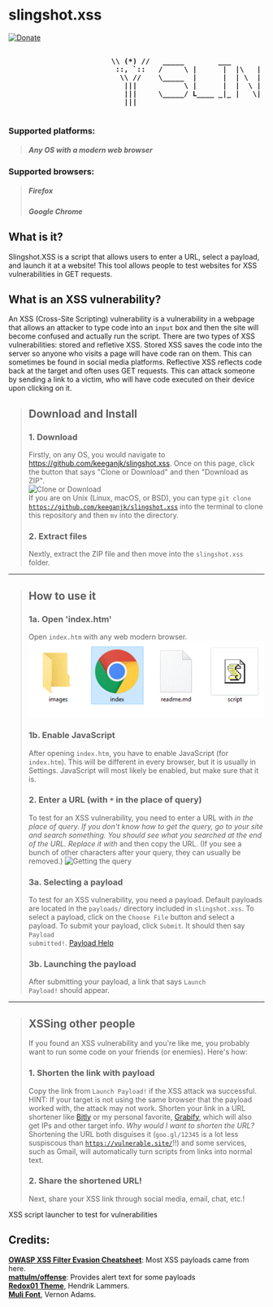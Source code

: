 # slingshot.xss
[![Donate](https://img.shields.io/badge/donate-%24-green.svg)](https://keeganjk.github.io/donate/)

<pre>
<b>
                        \\ (*) //   _____        ___         ____     _____          ____  _____
                         ::, `::   /     \ |      |  |\   | /    \   /     \ |    | /    \   |
                          \\ //    \_____  |      |  | \  | |   _,   \_____  |____| |    |   |
                           |||           \ |      |  |  \ | |    |         \ |    | |    |   |
                           |||     \_____/ L____ _|_ |   \| \____/   \_____/ |    | \____/   |
                           |||
</b>
</pre>

### Supported platforms:
> <h5>Any OS with a modern web browser</h5>
### Supported browsers:
> <h5>Firefox</h5>
> <h5>Google Chrome</h5>

## What is it?
Slingshot.XSS is a script that allows users to enter a URL, select a payload, and launch it at a website! This tool allows people to test websites for XSS vulnerabilities in GET requests.
## What is an XSS vulnerability?
An XSS (Cross-Site Scripting) vulnerability is a vulnerability in a webpage that allows an attacker to type code into an <code>input</code> box and then the site will become confused and actually run the script. There are two types of XSS vulnerabilities: stored and refletive XSS. Stored XSS saves the code into the server so anyone who visits a page will have code ran on them. This can sometimes be found in social media platforms. Reflective XSS reflects code back at the target and often uses GET requests. This can attack someone by sending a link to a victim, who will have code executed on their device upon clicking on it.
> ## Download and Install
> ### 1. Download
> Firstly, on any OS, you would navigate to https://github.com/keeganjk/slingshot.xss. Once on this page, click the button that says "Clone or Download" and then "Download as ZIP".
> <br />
> ![Clone or Download](https://github.com/keeganjk/slingshot.xss/blob/master/images/clone-download.gif?raw=true "")
> <br />
> If you are on Unix (Linux, macOS, or BSD), you can type <code>git clone https://github.com/keeganjk/slingshot.xss</code> into the terminal to 
> clone this repository and then <code>mv</code> into the directory.
> ### 2. Extract files
> Nextly, extract the ZIP file and then move into the <code>slingshot.xss</code> folder.

<hr>

> ## How to use it
> ### 1a. Open 'index.htm'
> Open <code>index.htm</code> with any web modern browser.
> <br />
> ![Clicking on index.htm](https://github.com/keeganjk/smokescreen/blob/master/images/index.GIF?raw=true "") 
> ### 1b. Enable JavaScript
> After opening <code>index.htm</code>, you have to enable JavaScript (for <code>index.htm</code>).
> This will be different in every browser, but it is usually in Settings.
> JavaScript will most likely be enabled, but make sure that it is.
> ### 2. Enter a URL (with <code>*</code> in the place of query)
> To test for an XSS vulnerability, you need to enter a URL with <code>*</code> in the place of query.
> If you don't know how to get the query, go to your site and search something. You should see what you searched at the end of the URL. Replace it with <code>*</code> and then copy the URL. (If you see a bunch of other characters after your query, they can usually be removed.)
> ![Getting the query](https://github.com/keeganjk/slingshot.xss/blob/master/images/url.gif?raw=true "") 
> ### 3a. Selecting a payload
> To test for an XSS vulnerability, you need a payload. Default payloads are located in the <code>payloads/</code> directory included in <code>slingshot.xss</code>.
> To select a payload, click on the <code>Choose File</code> button and select a payload. To submit your payload, click <code>Submit</code>.
> It should then say <code>Payload submitted!</code>.
> [Payload Help](https://github.com/keeganjk/slingshot.xss/tree/master/payloads "Payload Help")
> ### 3b. Launching the payload
> After submitting your payload, a link that says <code>Launch Payload!</code> should appear.

<hr>

> ## XSSing other people
> If you found an XSS vulnerability and you're like me, you probably want to run some code on your friends (or enemies). Here's how:
> ### 1. Shorten the link with payload
> Copy the link from <code>Launch Payload!</code> if the XSS attack wa successful.
> HINT: If your target is not using the same browser that the payload worked with, the attack may not work.
> Shorten your link in a URL shortener like [Bitly](https://bit.ly "Bitly") or my personal favorite, [Grabify](https://grabify.link "Grabify"), which will also get IPs and other target info.
> <i>Why would I want to shorten the URL?</i>
> Shortening the URL both disguises it (<code>goo.gl/12345</code> is a lot less suspiscous than <code>https://vulnerable.site/<script>document.cookie(); alert("j0uV3 /bin pwned!");</script></code>!!) and some services, such as Gmail, will automatically turn scripts from links into normal text.
> ### 2. Share the shortened URL!
> Next, share your XSS link through social media, email, chat, etc.!

XSS script launcher to test for vulnerabilities
## Credits:
<b>[OWASP XSS Filter Evasion Cheatsheet](https://www.owasp.org/index.php/XSS_Filter_Evasion_Cheat_Sheet "OWASP XSS Filter Evasion Cheatsheet")</b>: Most XSS payloads came from here. <br />
<b>[mattulm/offense](github.com/mattulm/offense "github.com/mattulm/offense")</b>: Provides alert text for some payloads <br />
<b>[Redox01 Theme](https://www.toptal.com/designers/subtlepatterns/redox-01/ "Redox01 Theme")</b>, Hendrik Lammers. <br />
<b>[Muli Font](https://fonts.google.com/specimen/Muli "Muli Font")</b>, Vernon Adams.
